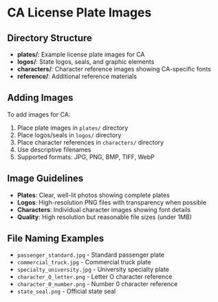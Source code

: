 # CA License Plate Images

## Directory Structure

- **plates/**: Example license plate images for CA
- **logos/**: State logos, seals, and graphic elements
- **characters/**: Character reference images showing CA-specific fonts
- **reference/**: Additional reference materials

## Adding Images

To add images for CA:

1. Place plate images in `plates/` directory
2. Place logos/seals in `logos/` directory  
3. Place character references in `characters/` directory
4. Use descriptive filenames
5. Supported formats: JPG, PNG, BMP, TIFF, WebP

## Image Guidelines

- **Plates**: Clear, well-lit photos showing complete plates
- **Logos**: High-resolution PNG files with transparency when possible
- **Characters**: Individual character images showing font details
- **Quality**: High resolution but reasonable file sizes (under 1MB)

## File Naming Examples

- `passenger_standard.jpg` - Standard passenger plate
- `commercial_truck.jpg` - Commercial truck plate
- `specialty_university.jpg` - University specialty plate
- `character_O_letter.png` - Letter O character reference
- `character_0_number.png` - Number 0 character reference
- `state_seal.png` - Official state seal
